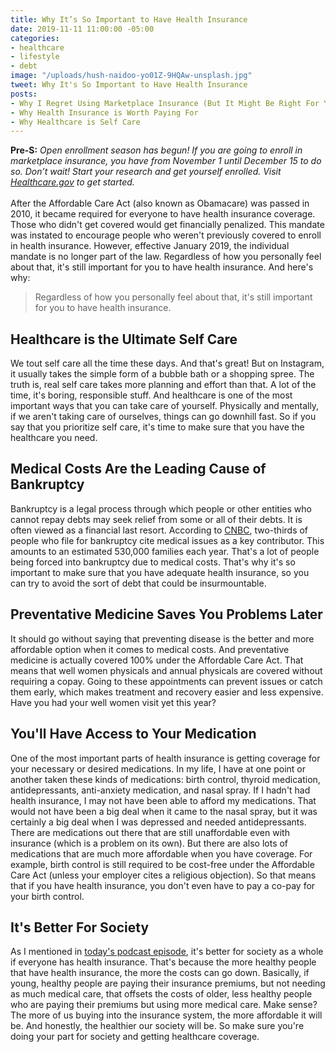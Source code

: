 ```yaml
---
title: Why It’s So Important to Have Health Insurance
date: 2019-11-11 11:00:00 -05:00
categories:
- healthcare
- lifestyle
- debt
image: "/uploads/hush-naidoo-yo01Z-9HQAw-unsplash.jpg"
tweet: Why It's So Important to Have Health Insurance
posts:
- Why I Regret Using Marketplace Insurance (But It Might Be Right For You)
- Why Health Insurance is Worth Paying For
- Why Healthcare is Self Care
---
```


**Pre-S:** *Open enrollment season has begun! If you are going to enroll in marketplace insurance, you have from November 1 until December 15 to do so. Don’t wait! Start your research and get yourself enrolled. Visit [Healthcare.gov](http://www.healthcare.gov) to get started.*\
\
After the Affordable Care Act (also known as Obamacare) was passed in 2010, it became required for everyone to have health insurance coverage. Those who didn't get covered would get financially penalized. This mandate was instated to encourage people who weren't previously covered to enroll in health insurance. However, effective January 2019, the individual mandate is no longer part of the law. Regardless of how you personally feel about that, it's still important for you to have health insurance. And here's why:

> Regardless of how you personally feel about that, it's still important for you to have health insurance.

## Healthcare is the Ultimate Self Care

We tout self care all the time these days. And that's great! But on Instagram, it usually takes the simple form of a bubble bath or a shopping spree. The truth is, real self care takes more planning and effort than that. A lot of the time, it's boring, responsible stuff. And healthcare is one of the most important ways that you can take care of yourself. Physically and mentally, if we aren't taking care of ourselves, things can go downhill fast. So if you say that you prioritize self care, it's time to make sure that you have the healthcare you need.

## Medical Costs Are the Leading Cause of Bankruptcy

Bankruptcy is a legal process through which people or other entities who cannot repay debts may seek relief from some or all of their debts. It is often viewed as a financial last resort. According to [CNBC](https://www.cnbc.com/2019/02/11/this-is-the-real-reason-most-americans-file-for-bankruptcy.html), two-thirds of people who file for bankruptcy cite medical issues as a key contributor. This amounts to an estimated 530,000 families each year. That's a lot of people being forced into bankruptcy due to medical costs. That's why it's so important to make sure that you have adequate health insurance, so you can try to avoid the sort of debt that could be insurmountable.

## Preventative Medicine Saves You Problems Later

It should go without saying that preventing disease is the better and more affordable option when it comes to medical costs. And preventative medicine is actually covered 100% under the Affordable Care Act. That means that well women physicals and annual physicals are covered without requiring a copay. Going to these appointments can prevent issues or catch them early, which makes treatment and recovery easier and less expensive. Have you had your well women visit yet this year? 

## You'll Have Access to Your Medication

One of the most important parts of health insurance is getting coverage for your necessary or desired medications. In my life, I have at one point or another taken these kinds of medications: birth control, thyroid medication, antidepressants, anti-anxiety medication, and nasal spray. If I hadn't had health insurance, I may not have been able to afford my medications. That would not have been a big deal when it came to the nasal spray, but it was certainly a big deal when I was depressed and needed antidepressants. There are medications out there that are still unaffordable even with insurance (which is a problem on its own). But there are also lots of medications that are much more affordable when you have coverage. For example, birth control is still required to be cost-free under the Affordable Care Act (unless your employer cites a religious objection). So that means that if you have health insurance, you don't even have to pay a co-pay for your birth control.

## It's Better For Society

As I mentioned in [today's podcast episode](www.maggiegermano.com/podcast/why-its-so-important-to-have-health-insurance/), it's better for society as a whole if everyone has health insurance. That's because the more healthy people that have health insurance, the more the costs can go down. Basically, if young, healthy people are paying their insurance premiums, but not needing as much medical care, that offsets the costs of older, less healthy people who are paying their premiums but using more medical care. Make sense? The more of us buying into the insurance system, the more affordable it will be. And honestly, the healthier our society will be. So make sure you're doing your part for society and getting healthcare coverage.